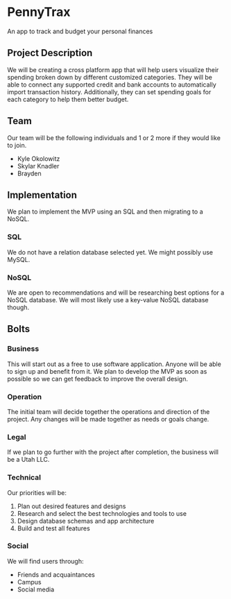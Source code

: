 ﻿# PennyTrax
An app to track and budget your personal finances

## Project Description

We will be creating a cross platform app that will help users visualize their spending broken down by different customized categories. They will be able to connect any supported credit and bank accounts to automatically import transaction history. Additionally, they can set spending goals for each category to help them better budget.

## Team

Our team will be the following individuals and 1 or 2 more if they would like to join.

-   Kyle Okolowitz
-   Skylar Knadler
-   Brayden

## Implementation
We plan to implement the MVP using an SQL and then migrating to a NoSQL.

### SQL
We do not have a relation database selected yet. We might possibly use MySQL.

### NoSQL
We are open to recommendations and will be researching best options for a NoSQL database. We will most likely use a key-value NoSQL database though.

## Bolts

### Business

This will start out as a free to use software application. Anyone will be able to sign up and benefit from it. We plan to develop the MVP as soon as possible so we can get feedback to improve the overall design.

### Operation
The initial team will decide together the operations and direction of the project. Any changes will be made together as needs or goals change.

### Legal
If we plan to go further with the project after completion, the business will be a Utah LLC.

### Technical
Our priorities will be:
1.  Plan out desired features and designs
2.  Research and select the best technologies and tools to use
3. Design database schemas and app architecture 
4. Build and test all features

### Social
We will find users through:

-  Friends and acquaintances
-  Campus
-  Social media

